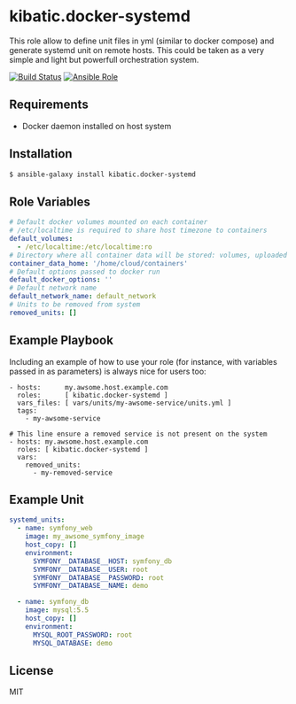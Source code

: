 kibatic.docker-systemd
======================

This role allow to define unit files in yml (similar to docker compose) and generate systemd unit on remote hosts.
This could be taken as a very simple and light but powerfull orchestration system.

[![Build Status](https://travis-ci.org/kibatic/docker-systemd.svg?branch=master)](https://travis-ci.org/kibatic/docker-systemd)
[![Ansible Role](https://img.shields.io/ansible/role/18514.svg)](https://galaxy.ansible.com/kibatic/docker-systemd/)

Requirements
------------

* Docker daemon installed on host system

Installation
------------

```bash
$ ansible-galaxy install kibatic.docker-systemd
```

Role Variables
--------------

```yaml
# Default docker volumes mounted on each container
# /etc/localtime is required to share host timezone to containers
default_volumes:
  - /etc/localtime:/etc/localtime:ro
# Directory where all container data will be stored: volumes, uploaded config files, ...
container_data_home: '/home/cloud/containers'
# Default options passed to docker run
default_docker_options: ''
# Default network name
default_network_name: default_network
# Units to be removed from system
removed_units: []
```

Example Playbook
----------------

Including an example of how to use your role (for instance, with variables passed in as parameters) is always nice for users too:

```
- hosts:      my.awsome.host.example.com
  roles:      [ kibatic.docker-systemd ]
  vars_files: [ vars/units/my-awsome-service/units.yml ]
  tags:
    - my-awsome-service

# This line ensure a removed service is not present on the system
- hosts: my.awsome.host.example.com
  roles: [ kibatic.docker-systemd ]
  vars:
    removed_units:
      - my-removed-service
```

Example Unit
------------

```yaml
systemd_units:
  - name: symfony_web
    image: my_awsome_symfony_image
    host_copy: []
    environment:
      SYMFONY__DATABASE__HOST: symfony_db
      SYMFONY__DATABASE__USER: root
      SYMFONY__DATABASE__PASSWORD: root
      SYMFONY__DATABASE__NAME: demo

  - name: symfony_db
    image: mysql:5.5
    host_copy: []
    environment:
      MYSQL_ROOT_PASSWORD: root
      MYSQL_DATABASE: demo
```

License
-------

MIT
